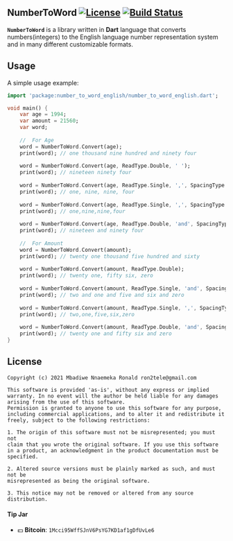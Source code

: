 ## NumberToWord [![License](https://img.shields.io/badge/license-MIT-blue.svg)](https://github.com/Ron4fun/number_to_word_english/blob/main/LICENSE) [![Build Status](https://travis-ci.com/Ron4fun/number_to_word_english.svg?branch=main)](https://travis-ci.com/Ron4fun/number_to_word_english)

**`NumberToWord`** is a library written in **Dart** language that converts numbers(integers) to the English language number representation system and in many different customizable formats.

## Usage

A simple usage example:

```dart
import 'package:number_to_word_english/number_to_word_english.dart';

void main() {
    var age = 1994;
    var amount = 21560;
    var word;
    
    //  For Age
    word = NumberToWord.Convert(age);
    print(word); // one thousand nine hundred and ninety four
    
    word = NumberToWord.Convert(age, ReadType.Double, ' ');
    print(word); // nineteen ninety four
    
    word = NumberToWord.Convert(age, ReadType.Single, ',', SpacingType.Right);
    print(word); // one, nine, nine, four
    
    word = NumberToWord.Convert(age, ReadType.Single, ',', SpacingType.NoWrap);
    print(word); // one,nine,nine,four
    
    word = NumberToWord.Convert(age, ReadType.Double, 'and', SpacingType.Both);
    print(word); // nineteen and ninety four
    
    //  For Amount
    word = NumberToWord.Convert(amount);
    print(word); // twenty one thousand five hundred and sixty
    
    word = NumberToWord.Convert(amount, ReadType.Double);
    print(word); // twenty one, fifty six, zero
    
    word = NumberToWord.Convert(amount, ReadType.Single, 'and', SpacingType.Both);
    print(word); // two and one and five and six and zero
    
    word = NumberToWord.Convert(amount, ReadType.Single, ',', SpacingType.NoWrap);
    print(word); // two,one,five,six,zero
    
    word = NumberToWord.Convert(amount, ReadType.Double, 'and', SpacingType.Both);
    print(word); // twenty one and fifty six and zero
}
```
License
----------
    Copyright (c) 2021 Mbadiwe Nnaemeka Ronald ron2tele@gmail.com

    This software is provided 'as-is', without any express or implied
    warranty. In no event will the author be held liable for any damages
    arising from the use of this software.
    Permission is granted to anyone to use this software for any purpose,
    including commercial applications, and to alter it and redistribute it
    freely, subject to the following restrictions:
    
    1. The origin of this software must not be misrepresented; you must not
    claim that you wrote the original software. If you use this software
    in a product, an acknowledgment in the product documentation must be
    specified.
    
    2. Altered source versions must be plainly marked as such, and must not be
    misrepresented as being the original software.
    
    3. This notice may not be removed or altered from any source distribution.
        
     
#### Tip Jar
* :dollar: **Bitcoin**: `1Mcci95WffSJnV6PsYG7KD1af1gDfUvLe6`